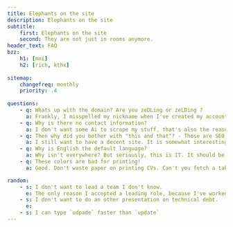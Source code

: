```yaml
---
title: Elephants on the site
description: Elephants on the site
subtitle:
    first: Elephants on the site
    second: They are not just in rooms anymore.
header_text: FAQ
bzz:
    h1: [mni]
    h2: [rich, kthx]
    
sitemap:
    changefreq: monthly
    priority: .4
    
questions:
    - q: Whats up with the domain? Are you zeDLing or zeLDing ?
      a: Frankly, I misspelled my nickname when I've created my account on Github. It is supposed to be ZeDlinG - one of my old nicknames :)
    - q: Why is there no contact information?
      a: I don't want some Ai to scrape my stuff, that's also the reason why the site is not indexed. I only would like to show this to a narrow selection of people. If you can read this, you should already know how to contact me. If you forgot (somehow), you should be able to find them through the linked social accounts in the footer.
    - q: Then why did you bother with "this and that"? - Those are SEO things.
      a: I still want to have a decent site. It is somewhat interesting too.
    - q: Why is English the default language?
      a: Why isn't everywhere? But seriously, this is IT. It should be in english only - yes, everything! Besides, english is the closest thing we have to global human language, I'm trying to help a bit ;) and if you are going to put me on refactoring some old bulgarian code, you better get me somebody who can translate it :P
    - q: These colors are bad for printing!
      a: Good. Don't waste paper on printing CVs. Can't you fetch a tablet or something? I've tried to make it somewhat bearable on mobiles too. It is better live anyways ;)

random:
    - s: I don't want to lead a team I don't know.
      e: The only reason I accepted a leading role, because I've worked with them with years. Although that is more that enough, some is required.  
    - s: I don't want to do an other presentation on technical debt.
      e: 
    - s: I can type `udpade` faster than `update`
---
```

